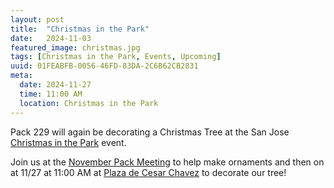 ```yaml
---
layout: post
title:  "Christmas in the Park"
date:   2024-11-03
featured_image: christmas.jpg
tags: [Christmas in the Park, Events, Upcoming]
uuid: 01FEABFB-0056-46FD-83DA-2C6B62CB2831
meta:
  date: 2024-11-27
  time: 11:00 AM
  location: Christmas in the Park
---
```


Pack 229 will again be decorating a Christmas Tree at the San Jose [Christmas in the Park](https://christmasinthepark.com) event.

Join us at the [November Pack Meeting](/2024/11/01/november-pack-meeting/) to help make ornaments and then on at 11/27 at 11:00 AM at [Plaza de Cesar Chavez](https://maps.apple.com/?address=194%20S%20Market%20St,%20San%20Jose,%20CA%20%2095113,%20United%20States&auid=6530757315334717727&ll=37.332219,-121.889631&lsp=9902&q=Plaza%20De%20Cesar%20Chavez%20Park) to decorate our tree!


